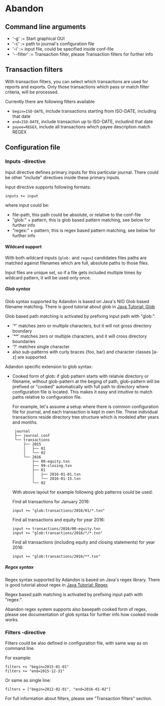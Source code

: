 # Abandon

## Command line arguments

 - '-g' := Start graphical GUI
 - '-c' <conf-file> := path to journal's configuration file
 - '-i' <input-file> := input file, could be specified inside conf-file
 - '--filter' <filter-definition> := Transaction filter, please Transaction filters for further info

## Transaction filters

With transaction filters, you can select which transactions are used for reports and exports.
Only those transactions which pass or match filter criteria, will be processed.

Currently there are following filters available
 
 - `begin=ISO-DATE`, include transactions starting from ISO-DATE, including that date 
 - `end=ISO-DATE`, include transaction up to ISO-DATE, includind that date
 - `payee=REGEX`, include all transactions which payee description match REGEX

## Configuration file


### Inputs -directive

Input directive defines primary inputs for this particular journal. 
There could be other "include" directives inside these primary inputs.

Input directive supports following formats:

	inputs += input

where input could be:
 
 - file-path, this path could be absolute, or relative to the conf-file
 - "glob:" + pattern, this is glob based pattern matching, see below for further info
 - "regex:" + pattern, this is regex based pattern matching, see below for further info
      
#### Wildcard support

With both wildcard inputs (`glob:` and `regex`) candidates files paths are matched 
against filenames which are full, absolute paths to those files.

Input files are unique set, so if a file gets included multiple times by wildcard pattern,
it will be used only once. 

##### Glob syntax

Glob syntax supported by Adandon is based on Java's NIO Glob based filename matching.
There is good tutorial about glob in 
[Java Tutorial: Glob](https://docs.oracle.com/javase/tutorial/essential/io/fileOps.html#glob)
 
Glob based path matching is activated by prefixing input path with "glob:".
  
 - '*' matches zero or multiple characters, but it will not gross directory boundary
 - '**' matches zero or multiple characters, and it will cross directory boundaries
 - '?' matches single character 
 - also sub-patterns with curly braces {foo, bar} and character classes [a-z] are supported.
  
 Adandon specific extension to glob syntax:
 
 - Cooked form of glob: if glob pattern starts with relatvie directory or filename, 
   without glob-pattern at the beging of path, glob-pattern will be prefixed 
   or "cooked" automatically with full path to directory where configuration 
   file is located.   This makes it easy and intuitive to match paths relative to 
   configuration file.  

   For example, let's assume a setup where there is common configuration file for journal, 
   and each transaction is kept in own file. These individual transactions reside directory 
   tree structure which is modeled after years and months.

   ```
	journal
	├── journal.conf
	└── transactions
	    ├── 2015
	    │   ├── 01
	    │   └── 02
	    └── 2016
	        ├── 00-equity.txn
	        ├── 99-closing.txn
	        ├── 01
	        │   ├── 2016-01-01.txn
	        │   └── 2016-01-15.txn
	        └── 02
   ```

   With above layout for example following glob patterns could be used:

   Find all transactions for January 2016:

   `input += "glob:transactions/2016/01/*.txn"`

   Find all transactions and equity for year 2016:

   ```
   input += transactions/2016/00-equity.txn
   input += "glob:transactions/2016/*/*.txn"
   ```

   Find all transactions (including equity and closing statements) 
   for year 2016:

   `input += "glob:transactions/2016/**.txn"`


##### Regex syntax

Regex syntax supported by Adandon is based on Java's regex library.
There is good tutorial about regex in 
[Java Tutorial: Regex](https://docs.oracle.com/javase/tutorial/essential/regex/index.html)

Regex based path matching is activated by prefixing input path with "regex:". 

Abandon regex system supports also basepath cooked form of regex, please see 
documentation of glob syntax for further info how cooked mode works.

### Filters -directive

Filters could be also defined in configuration file, with same way as on command line.

For example:
```
filters += "begin=2015-01-01"
filters += "end=2015-12-31"
```

Or same as single line:

`filters = ["begin=2012-02-01", "end=2016-01-02"]`

For full information about filters, please see "Transaction filters" section.
